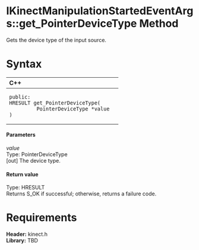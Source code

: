 IKinectManipulationStartedEventArgs::get\_PointerDeviceType Method  
==================================================================  

Gets the device type of the input source. <span id="syntaxSection"></span>

Syntax  
======  

<table>
<colgroup>
<col width="100%" />
</colgroup>
<thead>
<tr class="header">
<th align="left">C++</th>
</tr>
</thead>
<tbody>
<tr class="odd">
<td align="left"><pre><code>public:  
HRESULT get_PointerDeviceType(  
         PointerDeviceType *value  
)</code></pre></td>
</tr>
</tbody>
</table>

<span id="ID4EG"></span>
#### Parameters  

*value*    
Type: PointerDeviceType  
[out] The device type.  

<span id="ID4EP"></span>
#### Return value  

Type: HRESULT  
Returns S\_OK if successful; otherwise, returns a failure code.  

<span id="requirements"></span>

Requirements  
============  

**Header:** kinect.h  
**Library:** TBD  



<!--Please do not edit the data in the comment block below.-->
<!--
TOCTitle : get_PointerDeviceType Method
RLTitle : IKinectManipulationStartedEventArgs::get_PointerDeviceType Method
KeywordK : get_PointerDeviceType method
KeywordK : IKinectManipulationStartedEventArgs::get_PointerDeviceType method
KeywordF : IKinectManipulationStartedEventArgs::get_PointerDeviceType
KeywordF : get_PointerDeviceType
KeywordF : Microsoft.Kinect.kinect.IKinectManipulationStartedEventArgs.get_PointerDeviceType(PointerDeviceType@)
KeywordA : M:Microsoft.Kinect.kinect.IKinectManipulationStartedEventArgs.get_PointerDeviceType(PointerDeviceType@)
AssetID : M:Microsoft.Kinect.kinect.IKinectManipulationStartedEventArgs.get_PointerDeviceType(PointerDeviceType@)
Locale : en-us
CommunityContent : 1
APIType : Managed
APILocation : 
APIName : Microsoft.Kinect.kinect.IKinectManipulationStartedEventArgs::get_PointerDeviceType
TargetOS : Windows
TopicType : kbSyntax
DevLang : C++
DocSet : K4Wv2
ProjType : K4Wv2Proj
Technology : Kinect for Windows
Product : Kinect for Windows SDK v2
productversion : 20
-->
